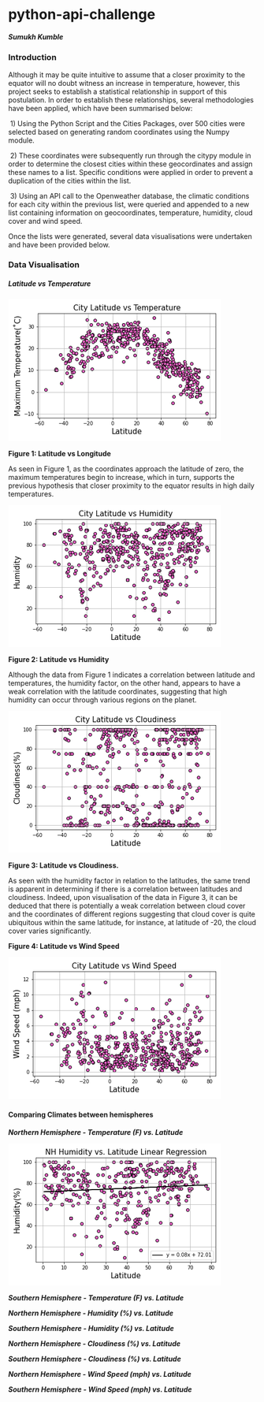 # python-api-challenge

##### Sumukh Kumble

### Introduction

Although it may be quite intuitive to assume that a closer proximity to the equator will no doubt witness an increase in temperature, however, this project seeks to establish a statistical relationship in support of this postulation. In order to establish these relationships, several methodologies have been applied, which have been summarised below:

​		1) Using the Python Script and the Cities Packages, over 500 cities were selected based on generating random coordinates using the Numpy module. 



​		2) These coordinates were subsequently run through the citypy module in order to determine the closest cities within these geocordinates and assign these names to a list. Specific conditions were applied in order to prevent a duplication of the cities within the list. 



​		3)  Using an API call to the Openweather database, the climatic conditions for each city within the previous list, were queried and appended to a new list containing information on geocoordinates, temperature, humidity, cloud cover and wind speed. 



Once the lists were generated, several data visualisations were undertaken and have been provided below.



### Data Visualisation

##### Latitude vs Temperature

<img src="https://raw.githubusercontent.com/skumble27/python-api-challenge/master/Images/Latitude_vs_Temperature.png" alt="Latitude vs Temperature"  />

**Figure 1: Latitude vs Longitude**

As seen in Figure 1, as the coordinates approach the latitude of zero, the maximum temperatures begin to increase, which in turn, supports the previous hypothesis that closer proximity to the equator results in high daily temperatures. 



![Latitude vs Humidity](https://raw.githubusercontent.com/skumble27/python-api-challenge/master/Images/Latitude_vs_Humidity.png)

**Figure 2: Latitude vs Humidity**

Although the data from Figure 1 indicates a correlation between latitude and temperatures, the humidity factor, on the other hand, appears to have a weak correlation with the latitude coordinates, suggesting that high humidity can occur through various regions on the planet. 



![Latitude vs Cloudiness](https://raw.githubusercontent.com/skumble27/python-api-challenge/master/Images/Latitude_vs_Cloudiness.png)

**Figure 3: Latitude vs Cloudiness.**

As seen with the humidity factor in relation to the latitudes, the same trend is apparent in determining if there is a correlation between latitudes and cloudiness. Indeed, upon visualisation of the data in Figure 3, it can be deduced that there is potentially a weak correlation between cloud cover and the coordinates of different regions suggesting that cloud cover is quite ubiquitous within the same latitude, for instance, at latitude of -20, the cloud cover varies significantly. 



**Figure 4: Latitude vs Wind Speed**

![Lat vs Wind Speed](https://raw.githubusercontent.com/skumble27/python-api-challenge/master/Images/Latitude_vs_WindSpeed.png)





#### Comparing Climates between hemispheres

***Northern Hemisphere - Temperature (F) vs. Latitude***

![NH Temp vs Lat](https://raw.githubusercontent.com/skumble27/python-api-challenge/master/Images/NH_Latitude_vs_Humidity.png)





***Southern Hemisphere - Temperature (F) vs. Latitude***

***Northern Hemisphere - Humidity (%) vs. Latitude***

***Southern Hemisphere - Humidity (%) vs. Latitude***

***Northern Hemisphere - Cloudiness (%) vs. Latitude***

***Southern Hemisphere - Cloudiness (%) vs. Latitude***

***Northern Hemisphere - Wind Speed (mph) vs. Latitude***

***Southern Hemisphere - Wind Speed (mph) vs. Latitude***









